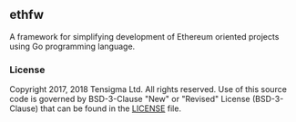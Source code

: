## ethfw

A framework for simplifying development of Ethereum oriented projects using Go programming language.

### License

Copyright 2017, 2018 Tensigma Ltd. All rights reserved.
Use of this source code is governed by BSD-3-Clause "New" or "Revised"
License (BSD-3-Clause) that can be found in the [LICENSE](/LICENSE) file.
